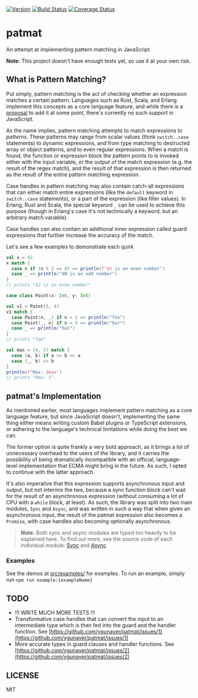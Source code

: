 [![Version](https://img.shields.io/npm/v/@ygunayer/patmat)](https://www.npmjs.com/package/@ygunayer/patmat) [![Build Status](https://travis-ci.org/ygunayer/patmat.svg?branch=master)](https://travis-ci.org/ygunayer/patmat) [![Coverage Status](https://coveralls.io/repos/github/ygunayer/patmat/badge.svg)](https://coveralls.io/github/ygunayer/patmat) 

# patmat
An attempt at implementing pattern matching in JavaScript.

**Note:** This project doesn't have enough tests yet, so use it at your own risk.

## What is Pattern Matching?
Put simply, pattern matching is the act of checking whether an expression matches a certain pattern. Languages such as Rust, Scala, and Erlang implement this concepts as a core language feature, and while there is a [proposal](https://github.com/tc39/proposal-pattern-matching) to add it at some point, there's currently no such support in JavaScript.

As the name implies, pattern matching attempts to match expressions to *patterns*. These patterns may range from scalar values (think `switch..case` statements) to dynamic expressions, and from type matching to destructed array or object patterns, and to even regular expressions. When a match is found, the function or expression block the pattern points to is invoked either with the input variable, or the output of the match expression (e.g. the result of the regex match), and the result of that expression is then returned as the result of the entire pattern matching expression.

Case handles in pattern matching may also contain catch-all expressions that can either match entire expressions (like the `default` keyword in `switch..case` statements), or a part of the expression (like filler values). In Erlang, Rust and Scala, the special keyword `_` can be used to achieve this purpose (though in Erlang's case it's not technically a keyword, but an arbitrary match variable).

Case handles can also contain an additional inner expression called guard expressions that further increase the accuracy of the match.

Let's see a few examples to demonstrate each quirk

```scala
val x = 42
x match {
  case n if (n % 2 == 0) => println(f"$n is an even number")
  case _ => println("$N is an odd number")
}
// prints "42 is an even number"
```

```scala
case class Point(x: Int, y: Int)

val v1 = Point(5, 4)
v1 match {
  case Point(n, _) if n < 5 => println("foo")
  case Point(_, n) if n < 5 => println("bar")
  case _ => println("baz")
}
// prints "foo"
```

```scala
val max = (4, 5) match {
  case (a, b) if a >= b => a
  case (_, b) => b
}
println(f"Max: $max")
// prints "Max: 5"
```

## patmat's Implementation
As mentioned earlier, most languages implement pattern matching as a core language feature, but since JavaScript doesn't, implementing the same thing either means writing custom Babel plugins or TypeScript extensions, or adhering to the language's technical limitations while doing the best we can.

The former option is quite frankly a very bold approach, as it brings a lot of unnecessary overhead to the users of the library, and it carries the possibility of being dramatically incompatible with an official, language-level implementation that ECMA might bring in the future. As such, I opted to continue with the latter approach.

It's also imperative that this expression supports asynchronous input and output, but not intermix the two, because a sync function block can't wait for the result of an asynchronous expression (without consuming a lot of CPU with a `while` block, at least). As such, the library was split into two main modules, `Sync` and `Async`, and was written in such a way that when given an asynchronous input, the result of the patmat expression also becomes a `Promise`, with case handles also becoming optionally asynchronous.

> **Note:** Both sync and async modules are typed too heavily to be explained here. To find out more, see the source code of each individual module: [Sync](./src/sync.ts) and [Async](./src/async.ts)

### Examples
See the demos at [src/examples/](./src/examples) for examples. To run an example, simply run `npm run example:{exampleName}`

## TODO
- !!! WRITE MUCH MORE TESTS !!!
- Transformative case handles that can convert the input to an intermediate type which is then fed into the guard and the handler function. See [https://github.com/ygunayer/patmat/issues/1](https://github.com/ygunayer/patmat/issues/1)
- More accurate types in guard clauses and handler functions. See [https://github.com/ygunayer/patmat/issues/2](https://github.com/ygunayer/patmat/issues/2)

## LICENSE
MIT
